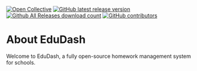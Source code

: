 [![Open Collective](https://opencollective.com/edudash/tiers/badge.svg)](https://opencollective.com/edudash/) [![GitHub latest release version](https://img.shields.io/github/v/release/edudash/edudash.svg?style=flat)](https://github.com/edudash/edudash/releases/latest) [![Github All Releases download count](https://img.shields.io/github/downloads/edudash/edudash/total.svg?style=flat)](https://github.com/edudash/edudash/releases/latest) [![GitHub contributors](https://img.shields.io/github/contributors/edudash/edudash.svg?style=flat)](https://github.com/edudash/edudash/graphs/contributors)

# About EduDash
Welcome to EduDash, a fully open-source homework management system for schools.